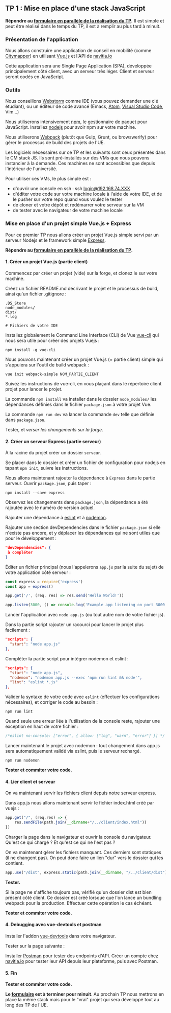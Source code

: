 ## TP 1 : Mise en place d'une stack JavaScript

**Répondre au [formulaire en parallèle de la réalisation du TP](https://docs.google.com/forms/d/1_E5Cgg5tn6-Tx-hfDcQl6CrV-Gxlzk_CxcIjZkjtdOs/).** Il est simple et peut être réalisé dans le temps du TP, il est à remplir au plus tard à minuit.

### Présentation de l'application

Nous allons construire une application de conseil en mobilité (comme [Citymapper](http://citymapper.fr/)) en utilisant [Vue.js](http://vuejs.org/) et l'API de [navitia.io](https://www.navitia.io/)

Cette application sera une Single Page Application (SPA), développée principalement côté client, avec un serveur très léger. Client et serveur seront codés en JavaScript.

### Outils

Nous conseillons [Webstorm](https://www.jetbrains.com/webstorm/) comme IDE (vous pouvez demander une clé étudiant), ou un éditeur de code avancé (Emacs, [Atom](https://atom.io), [Visual Studio Code](https://code.visualstudio.com/), Vim...)

Nous utiliserons intensivement [npm](https://www.npmjs.com/), le gestionnaire de paquet pour JavaScript. Installez [nodejs](https://nodejs.org/en/) pour avoir npm sur votre machine.

Nous utiliserons [Webpack](https://webpack.github.io/) (plutôt que Gulp, Grunt, ou browswerify) pour gérer le processus de build des projets de l'UE.

Les logiciels nécessaires sur ce TP et les suivants sont ceux présentés dans le CM stack JS. Ils sont pré-installés sur des VMs que nous pouvons instancier à la demande. Ces machines ne sont accessibles que depuis l'intérieur de l'université.

Pour utiliser ces VMs, le plus simple est :
- d'ouvrir une console en ssh : ssh login@192.168.74.XXX
- d'éditer votre code sur votre machine locale à l'aide de votre IDE, et de le pusher sur votre repo quand vous voulez le tester
- de cloner et votre dépôt et redémarrer votre serveur sur la VM
- de tester avec le navigateur de votre machine locale


### Mise en place d'un projet simple Vue.js + Express

Pour ce premier TP nous allons créer un projet Vue.js simple servi par un serveur Nodejs et le framework simple [Express](http://expressjs.com/).


**Répondre au [formulaire en parallèle de la réalisation du TP](https://docs.google.com/forms/d/1_E5Cgg5tn6-Tx-hfDcQl6CrV-Gxlzk_CxcIjZkjtdOs/).**

#### 1. Créer un projet Vue.js (partie client)

Commencez par créer un projet (vide) sur la forge, et clonez le sur votre machine.

Créez un fichier README.md décrivant le projet et le processus de build, ainsi qu'un fichier .gitignore :

```
.DS_Store
node_modules/
dist/
*.log

# Fichiers de votre IDE
```

Installez globalement le Command Line Interface (CLI) de Vue [vue-cli](https://github.com/vuejs/vue-cli) qui nous sera utile pour créer des projets Vuejs :

```
npm install -g vue-cli
```

Nous pouvons maintenant créer un projet Vue.js (= partie client) simple qui s'appuiera sur l'outil de build webpack :

```
vue init webpack-simple NOM_PARTIE_CLIENT
```

Suivez les instructions de vue-cli, en vous plaçant dans le répertoire client projet pour lancer le projet.

La commande `npm install` va installer dans le dossier `node_modules/` les dépendances définies dans le fichier `package.json` à votre projet Vue.

La commande `npm run dev` va lancer la commande `dev` telle que définie dans `package.json`.

Tester, et *verser les changements sur la forge*.

#### 2. Créer un serveur Express (partie serveur)

À la racine du projet créer un dossier `serveur`.

Se placer dans le dossier et créer un fichier de configuration pour nodejs en tapant `npm init`, suivre les instructions.

Nous allons maintenant rajouter la dépendance à `Express` dans le partie serveur. Ouvrir `package.json`, puis taper :

```
npm install --save express
```

Observez les changements dans `package.json`, la dépendance a été rajoutée avec le numéro de version actuel.

Rajouter une dépendance à [eslint](https://eslint.org/) et à [nodemon](https://nodemon.io/).


Rajouter une section devDependencies dans le fichier `package.json` si elle n'existe pas encore, et y déplacer les dépendances qui ne sont utiles que pour le développement :

```json
"devDependencies": {
 à compléter
}
```


Éditer un fichier principal (nous l'appelerons `app.js` par la suite du sujet) de votre application côté serveur :

```javascript
const express = require('express')
const app = express()

app.get('/', (req, res) => res.send('Hello World!'))

app.listen(3000, () => console.log('Example app listening on port 3000!'))
```

Lancer l'application avec `node app.js` (ou tout autre nom de votre fichier js).

Dans la partie script rajouter un racourci pour lancer le projet plus facilement :

```json
"scripts": {
  "start": "node app.js"
},
```

Compléter la partie script pour intégrer nodemon et eslint :

```json
"scripts": {
  "start": "node app.js",
  "nodemon": "nodemon app.js --exec 'npm run lint && node'",
  "lint": "eslint *.js"
},
```

Valider la syntaxe de votre code avec `eslint` (effectuer les configurations nécessaires), et corriger le code au besoin :

```
npm run lint
```

Quand seule une erreur liée à l'utilisation de la console reste, rajouter une exception en haut de votre fichier :

```javascript
/*eslint no-console: ["error", { allow: ["log", "warn", "error"] }] */
```

Lancer maintenant le projet avec nodemon : tout changement dans app.js sera automatiquement validé via eslint, puis le serveur rechargé.

```
npm run nodemon
```

**Tester et commiter votre code.**


#### 4. Lier client et serveur

On va maintenant servir les fichiers client depuis notre serveur express.

Dans app.js nous allons maintenant servir le fichier index.html créé par vuejs :

```javascript
app.get("/", (req,res) => {
	res.sendFile(path.join(__dirname+"/../client/index.html"))
})
```

Charger la page dans le navigateur et ouvrir la console du navigateur. Qu'est ce qui chargé ? Et qu'est ce qui ne l'est pas ?

On va maintenant gérer les fichiers manquant. Ces derniers sont statiques (il ne changent pas). On peut donc faire un lien "dur" vers le dossier qui les contient.

```javascript
app.use("/dist", express.static(path.join(__dirname, "/../client/dist")))
```

**Tester.**

Si la page ne s'affiche toujours pas, vérifié qu'un dossier dist est bien présent côté client. Ce dossier est créé lorsque que l'on lance un bundling webpack pour la production. Effectuer cette opération le cas échéant.

**Tester et commiter votre code.**

#### 4. Debugging avec vue-devtools et postman

Installer l'addon [vue-devtools](https://github.com/vuejs/vue-devtools) dans votre navigateur.

Tester sur la page suivante :

Installer [Postman](https://www.getpostman.com/) pour tester des endpoints d'API.
Créer un compte chez [navitia.io](https://www.navitia.io/) pour tester leur API depuis leur plateforme, puis avec Postman.


#### 5. Fin

**Tester et commiter votre code.**

**Le [formulaire](https://docs.google.com/forms/d/e/1FAIpQLSdK7N7A25PJguIRAuN6pTf3ng_6crzKhL755cnb23f5fY02Lw/viewform?usp=sf_link) est à terminer pour minuit**. Au prochain TP nous mettrons en place la même stack mais pour le "vrai" projet qui sera développé tout au long des TP de l'UE.


<!-- #### Questions

- A quoi correspond le dossier node_modules ?
  - aux fichiers de configuration de nodejs
  - aux dépendances du projet
  - aux modules du projet
  - au résultat de la compilation du projet

- A quoi correspond le dossier dist ?
  - aux fichiers de configuration de nodejs
  - aux dépendances du projet
  - aux modules du projet
  - au résultat de la compilation du projet


- Dans le fichier package.json, Pourquoi la `dependencies`, n'a pas besoin de tous les modules spécifiés dans `dev-dependencies` ?

- Pourquoi node_modules contient il tant de modules alors que le fichier app.js ne fait que quelques `require()` ?

- À quoi sert eslint ?
  - à compiler le code
  - à valider la syntaxe du code
  - à tester le code
  - à minifier le code

- Comment réutiliser une variable définie dans le fichier package.json plus tard dans le fichier. Par exemple pour accéder au numéro de version définit comme cela : `"version": "1.0.0"` -->
